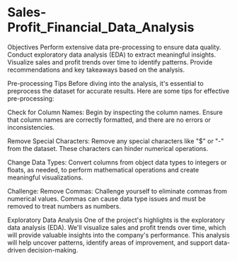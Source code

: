 # Sales-Profit_Financial_Data_Analysis

Objectives
Perform extensive data pre-processing to ensure data quality. Conduct exploratory data analysis (EDA) to extract meaningful insights. Visualize sales and profit trends over time to identify patterns. Provide recommendations and key takeaways based on the analysis.

Pre-processing Tips
Before diving into the analysis, it's essential to preprocess the dataset for accurate results. Here are some tips for effective pre-processing:

Check for Column Names: Begin by inspecting the column names. Ensure that column names are correctly formatted, and there are no errors or inconsistencies.

Remove Special Characters: Remove any special characters like "$" or "-" from the dataset. These characters can hinder numerical operations.

Change Data Types: Convert columns from object data types to integers or floats, as needed, to perform mathematical operations and create meaningful visualizations.

Challenge: Remove Commas: Challenge yourself to eliminate commas from numerical values. Commas can cause data type issues and must be removed to treat numbers as numbers.

Exploratory Data Analysis
One of the project's highlights is the exploratory data analysis (EDA). We'll visualize sales and profit trends over time, which will provide valuable insights into the company's performance. This analysis will help uncover patterns, identify areas of improvement, and support data-driven decision-making.
